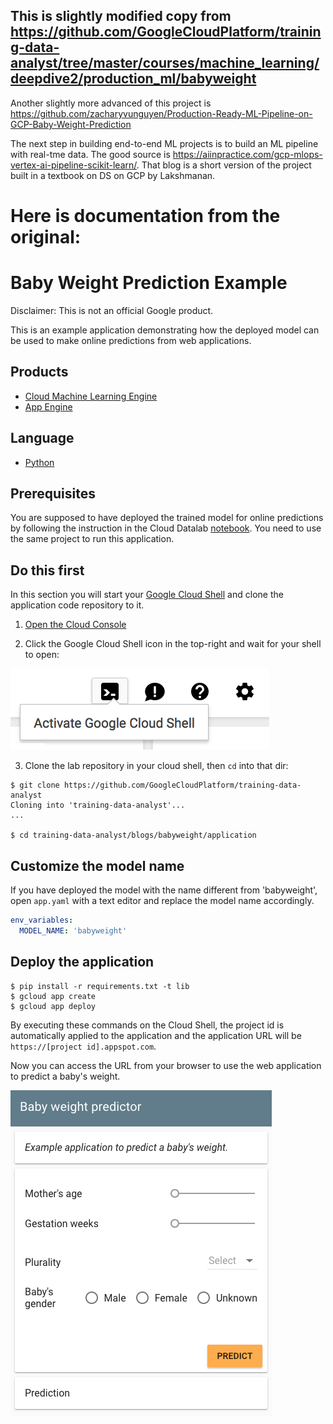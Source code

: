 ## This is slightly modified copy from https://github.com/GoogleCloudPlatform/training-data-analyst/tree/master/courses/machine_learning/deepdive2/production_ml/babyweight

Another slightly more advanced of this project is https://github.com/zacharyvunguyen/Production-Ready-ML-Pipeline-on-GCP-Baby-Weight-Prediction

The next step in building end-to-end ML projects is to build an ML pipeline with real-tme data.
The good source is https://aiinpractice.com/gcp-mlops-vertex-ai-pipeline-scikit-learn/.
That blog is a short version of the project built in a textbook on DS on GCP by Lakshmanan.




# Here is documentation from the original:

# Baby Weight Prediction Example

Disclaimer: This is not an official Google product.

This is an example application demonstrating how the deployed model
 can be used to make online predictions from web applications.

## Products
- [Cloud Machine Learning Engine][1]
- [App Engine][2]

## Language
- [Python][3]

[1]: https://cloud.google.com/ml-engine/
[2]: https://cloud.google.com/appengine/docs
[3]: https://python.org

## Prerequisites
You are supposed to have deployed the trained model for online predictions
 by following the instruction in the Cloud Datalab [notebook][4]. You need to
 use the same project to run this application.

[4]: https://github.com/GoogleCloudPlatform/training-data-analyst/blob/master/blogs/babyweight/babyweight.ipynb

## Do this first
In this section you will start your [Google Cloud Shell][6] and clone the
 application code repository to it.

1. [Open the Cloud Console][7]

2. Click the Google Cloud Shell icon in the top-right and wait for your shell
 to open:

 ![](docs/img/cloud-shell.png)

3. Clone the lab repository in your cloud shell, then `cd` into that dir:

  ```shell
  $ git clone https://github.com/GoogleCloudPlatform/training-data-analyst
  Cloning into 'training-data-analyst'...
  ...

  $ cd training-data-analyst/blogs/babyweight/application
  ```

[6]: https://cloud.google.com/cloud-shell/docs/
[7]: https://console.cloud.google.com/

## Customize the model name

If you have deployed the model with the name different from 'babyweight',
 open `app.yaml` with a text editor and replace the model name accordingly.

```yaml
env_variables:
  MODEL_NAME: 'babyweight'
```

## Deploy the application

```shell
$ pip install -r requirements.txt -t lib
$ gcloud app create
$ gcloud app deploy
```

By executing these commands on the Cloud Shell, the project id is automatically
 applied to the application and the application URL will be
 `https://[project id].appspot.com`.

Now you can access the URL from your browser to use the web application
 to predict a baby's weight.
 
 ![](docs/img/screenshot.png) 
